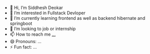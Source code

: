 - 👋 Hi, I’m Siddhesh Deokar
- 👀 I’m interested in Fullstack Devloper
- 🌱 I’m currently learning frontend as well as backend hibernate and springboot
- 💞️ I’m looking to job or internship
- 📫 How to reach me [...](https://www.linkedin.com/in/siddhesh-deokar-a8925b211/)
- 😄 Pronouns: ...
- ⚡ Fun fact: ...

<!---
sid9657/sid9657 is a ✨ special ✨ repository because its `README.md` (this file) appears on your GitHub profile.
You can click the Preview link to take a look at your changes.
--->

